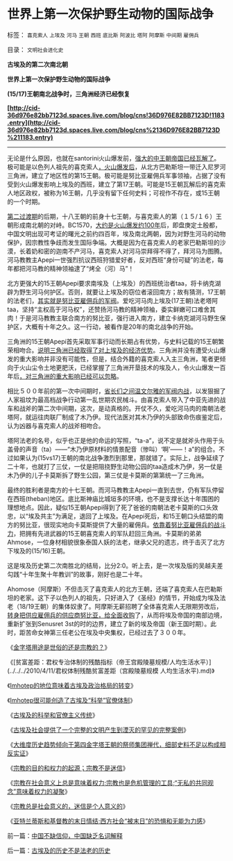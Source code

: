 # 世界上第一次保护野生动物的国际战争

标签： `喜克索人` `上埃及` `河马` `王朝` `西班` `底比斯` `阿波比` `塔阿` `阿摩斯` `中间期` `雇佣兵` 

目录： `文明社会进化史`

**古埃及的第二次南北朝**

**世界上第一次保护野生动物的国际战争**

**(15/17)王朝南北战争时，三角洲经济已经恢复**

**[http://cid-36d976e82bb7123d.spaces.live.com/blog/cns!36D976E82BB7123D!1183.entry](http://cid-36d976e82bb7123d.spaces.live.com/blog/cns%2136D976E82BB7123D%211183.entry)**

****

无论是什么原因，也就在santorini火山爆发前，[强大的中王朝帝国已经瓦解了](../../../2010/4/29/独立消费者的消失消除了自由职业的可能性.md)。极可能是以色列人祖先的喜克索人[，火山爆发后](../../../2010/4/30/地中海文明源远流长和亚特兰特斯.md)，从北方巴勒斯坦一带迁入尼罗河三角洲，建立了地区性的第15王朝。极可能是努比亚雇佣兵军事领袖，占据了没有受到火山爆发影响上埃及的西班，建立了第17王朝。可能是15王朝瓦解后的喜克索人地区政权，被称为16王朝，几乎没有留下任何史料；可视作不存在，或15王朝的一个时期。

[第二过渡期](../../../2010/4/29/中央集权的埃及帝国同样空前的短寿.md)的后期，十八王朝的前身十七王朝，与喜克索人的第（１５/１６）王朝形成南北朝的对峙。BC1570，[大约是火山爆发约100年](../../../2010/4/30/BC16世纪地中海真实的“世界级核战争”.md)后，即盘庚定土殷都，中国文明出现可考证的曙光之前约四百年，埃及南北两朝，因为对野生河马的动物保护，因宗教性争歧而发生国际争端。大概是因为在喜克索人的老家巴勒斯坦的沙漠，长着奶和密的迦南不产河马，喜克索人对河马崇拜得不得了，拜河马为图腾。河马教教主Apepi一世强烈抗议西班狩猎爱好者，反对西班“身份可疑”的法老，每年都把河马教的精神领袖逮了“烤全（河）马”！

北方更强大的15王朝Apepi要求南埃及（上埃及）的西班统治者taa，将卡纳克湖辟为野生河马何护区。否则，就要让上埃及的窃位者滚回南方；故有猜测，17王朝的法老们，[其实就是努比亚雇佣兵的军阀](../../../2010/4/27/一个社会依靠外籍雇佣兵是值得关注的现象.md)。爱吃河马肉上埃及(17王朝)法老塔阿taa，坚持“主权高于河马权”，还赞扬河马教的精神领袖，委实鲜嫩可口难舍其肉！于是河马教教主联合南方的努比亚，强行进入南方，建立卡纳克湖河马野生保护区，大概有十年之久。这一行动，被看作是20年的南北战争的开始。

三角洲的15王朝Apepi首先采取军事行动而长期占有优势，与史料记载的15王朝繁荣相吻合。[说明三角洲已经取得了对上埃及的经济优势](../../../2010/4/9/地理和气侯对古埃及历史的影响.md)。三角洲并没有遭受火山爆发的重大影响并非没有可能性，但是，结合外籍的喜克索人入主三角洲，笔者更倾向于火山尘令土地更肥沃，已经掌握了三角洲开垦技术的埃及人，令火山爆发一百年后[，对三角洲的重大影响已经可以忽略](../../../2010/4/9/地理和气侯对古埃及历史的影响.md)。

相比５００年前的第一次中间期时，[省长们之间温文尔雅的军阀内战](../../../2010/4/27/“军阀混战民不聊生”文幻学家命题作文.md)，以发狠掘了人家祖坟为最高档战争行动第一乱世期农民械斗。由喜克索人带入了中亚先进的战车和战斧的第二次中间期，这次，是动真格的。开仗不久，爱吃河马肉的南朝法老塔阿，就运往肉联厂制成了木乃伊。现代法医对其木乃伊的头部致命伤痕鉴定后，认为凶器与喜克索人的战斧相吻合。

塔阿法老的名号，似乎也正是他的命运的写照，“ta-a”，说不定是就斧头作用于头盖骨的声音（ta）——“木乃伊原材料的情景配音（惨叫）‘啊’——！a”的组合。不过如果认为(15vs17)王朝的南北战争激烈到那里，那就错了。实际上，战争延续了二十年，也就打了三仗，一仗是把阻挠野生动物公园的taa造成木乃伊，另一仗是木乃伊的儿子卡莫斯拆了野生公园，第三仗是卡莫斯的第第统一了三角洲。

最终的胜利者是南方的十七王朝。而河马教教主Apepi一直到去世，仍有军队停留在西班(theban)地区。底比斯神庙比城垣多的环境，也不是支撑长达十年围困的理想地点。因此，疑似15王朝Apepi得到了死了爸爸的南朝法老卡莫斯的口头效忠，以“埃及共主”为满足，退回了上埃及。在Apepi死后，和15王朝口头结盟的南方的努比亚，很现实地向卡莫斯提供了大量的雇佣兵。[依靠着努比亚雇佣兵的战斗力](../../../2010/4/27/一个社会依靠外籍雇佣兵是值得关注的现象.md)，把拥有先进武器的15王朝喜克索人的军队赶回三角洲。卡莫斯的弟弟Ahmose，一位身材相貌很象泰国人妖的法老，继承父兄的遗志，终于击灭了北方下埃及的(15/16)王朝。

这是埃及历史第二次南胜北的结局，比分2:0。听上去，是一次埃及版的吴越夫差勾践“十年生聚十年教训”的故事，刚好也是二十年。

Ahomose（阿摩斯）不但击灭了喜克索人的北方王朝，还端了喜克索人在巴勒斯坦的老家。这下子以色列人的祖先，只好进入了《圣经》的情节，开始成为埃及法老（18/19王朝）的集体奴隶了。阿摩斯无薪招聘了全体喜克索人无限期劳改后，[转身把供应雇佣兵的供应商努比亚，给全面收购](../../../2010/4/29/古埃及中王国的经济流程极类明朝.md)了，从而将埃及帝国的南部边境，重新扩张到Senusret
3st的时的边界，建立了新的埃及帝国（新王国时期）。此时，距苦命女神第三任老公在埃及中央集权，已经过去了３００年。

《[金字塔用途是世俗的还是宗教的？](../../../2010/4/11/金字塔用途是世俗的还是宗教的？.md)》

《[贫富差距：君权专治体制的残酷指标（帝王宫殿陵墓规模/人均生活水平）](../../../2010/4/11/君权体制残酷贫富差距（宫殿陵墓规模 人均生活水平).md)》

《[Imhotep的地位意味着古埃及政治格局的转变](../../../2010/4/12/Imhotep的地位意味着古埃及政治格局的转变.md)》

《[Imhotep很可能创造了古埃及“科举”官僚体制](../../../2010/4/12/Imhotep很可能创造了古埃及“科举”官僚体制.md)》

《[古埃及的科举和官僚主义传统](../../../2010/4/12/古埃及的科举和官僚主义传统.md)》

《[古埃及社会提供了一个完整的文明产生到湮灭的罕见的完整案例](../../../2010/4/13/古埃及提供一个类中国文明的完整生命周期.md)》

《[大维度历史趋势倾向于第四金字塔王朝的祭师集团禅代，细部史料不足以构成相反实证](../../../2010/4/13/历史的细考权威没有“更权威”的发言权.md)》

《[宗教的目的和权力的起源；宗教不是迷信](../../../2010/4/13/宗教的目的和权力的起源；宗教不是迷信.md)》

《[宗教在社会意义上总是意味着权力;宗教也是危机管理的工具;“无私的共同观念”意味着权力的凝聚](../../../2010/4/13/宗教也是危机管理的工具.md)》

《[宗教总是社会意义的，迷信是个人意义的](../../../2010/4/14/宗教总是社会意义的，迷信是个人意义的.md)》

《[亚特兰蒂斯和基督教的末日情结;西方社会“被末日”的恐惧和无能为力感](../../../2010/5/4/亚特兰蒂斯和基督教的末日情结和“被末日”的恐惧.md)》

前一篇：[中国不缺信仰，中国缺乏名词解释](../../../2010/5/4/中国不缺信仰，中国缺乏名词解释.md)

后一篇：[古埃及的历史不是法老的历史](../../../2010/5/5/古埃及的历史不是法老的历史.md)